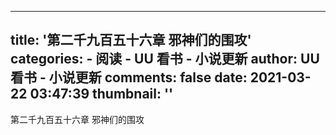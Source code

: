 
---
title: '第二千九百五十六章 邪神们的围攻'
categories: 
    - 阅读
    - UU 看书 - 小说更新
author: UU 看书 - 小说更新
comments: false
date: 2021-03-22 03:47:39
thumbnail: ''
---

<div>   
第二千九百五十六章 邪神们的围攻  
</div>
            